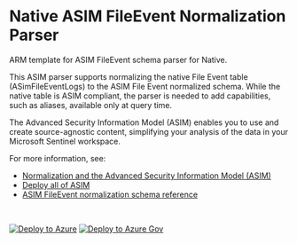# Native ASIM FileEvent Normalization Parser

ARM template for ASIM FileEvent schema parser for Native.

This ASIM parser supports normalizing the native File Event table (ASimFileEventLogs) to the ASIM File Event normalized schema. While the native table is ASIM compliant, the parser is needed to add capabilities, such as aliases, available only at query time.


The Advanced Security Information Model (ASIM) enables you to use and create source-agnostic content, simplifying your analysis of the data in your Microsoft Sentinel workspace.

For more information, see:

- [Normalization and the Advanced Security Information Model (ASIM)](https://aka.ms/AboutASIM)
- [Deploy all of ASIM](https://aka.ms/DeployASIM)
- [ASIM FileEvent normalization schema reference](https://aka.ms/ASimFileEventDoc)

<br>

[![Deploy to Azure](https://aka.ms/deploytoazurebutton)](https://portal.azure.com/#create/Microsoft.Template/uri/https%3A%2F%2Fraw.githubusercontent.com%2FAzure%2FAzure-Sentinel%2Fmaster%2FParsers%2FASimFileEvent%2FARM%2FvimFileEventNative%2FvimFileEventNative.json) [![Deploy to Azure Gov](https://aka.ms/deploytoazuregovbutton)](https://portal.azure.us/#create/Microsoft.Template/uri/https%3A%2F%2Fraw.githubusercontent.com%2FAzure%2FAzure-Sentinel%2Fmaster%2FParsers%2FASimFileEvent%2FARM%2FvimFileEventNative%2FvimFileEventNative.json)
